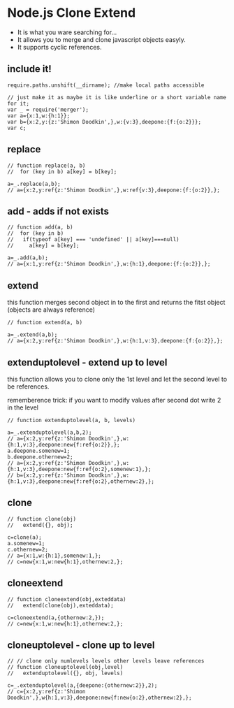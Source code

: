 # Node.js Clone Extend

* It is what you ware searching for...
* It allows you to merge and clone javascript objects easyly.
* It supports cyclic references.

## include it!
    require.paths.unshift(__dirname); //make local paths accessible

    // just make it as maybe it is like underline or a short variable name for it;
    var _ = require('merger');  
    var a={x:1,w:{h:1}};
    var b={x:2,y:{z:'Shimon Doodkin',},w:{v:3},deepone:{f:{o:2}}};
    var c;

## replace

    // function replace(a, b)
    //  for (key in b) a[key] = b[key];
    
    a=_.replace(a,b);
    // a={x:2,y:ref{z:'Shimon Doodkin',},w:ref{v:3},deepone:{f:{o:2}},};

## add - adds if not exists
    // function add(a, b)
    //  for (key in b)
    //   if(typeof a[key] === 'undefined' || a[key]===null)
    //     a[key] = b[key];
    
    a=_.add(a,b);
    // a={x:1,y:ref{z:'Shimon Doodkin',},w:{h:1},deepone:{f:{o:2}},};

## extend
this function merges second object in to the first and returns the fitst object (objects are always reference)

    // function extend(a, b)
    
    a=_.extend(a,b);
    // a={x:2,y:ref{z:'Shimon Doodkin',},w:{h:1,v:3},deepone:{f:{o:2}},};

## extenduptolevel - extend up to level
this function allows you to clone only the 1st level 
and let the second level to be references.

rememberence trick:
if you want to modify values after second dot write 2 in the level

    // function extenduptolevel(a, b, levels)
    
    a=_.extenduptolevel(a,b,2);
    // a={x:2,y:ref{z:'Shimon Doodkin',},w:{h:1,v:3},deepone:new{f:ref{o:2}},};
    a.deepone.somenew=1;
    b.deepone.othernew=2;
    // a={x:2,y:ref{z:'Shimon Doodkin',},w:{h:1,v:3},deepone:new{f:ref{o:2},somenew:1},};
    // b={x:2,y:ref{z:'Shimon Doodkin',},w:{h:1,v:3},deepone:new{f:ref{o:2},othernew:2},};

##  clone
    // function clone(obj)
    //   extend({}, obj);
    
    c=clone(a);
    a.somenew=1;
    c.othernew=2;
    // a={x:1,w:{h:1},somenew:1,};
    // c=new{x:1,w:new{h:1},othernew:2,};

## cloneextend

    // function cloneextend(obj,exteddata)
    //   extend(clone(obj),exteddata);
    
    c=cloneextend(a,{othernew:2,});
    // c=new{x:1,w:new{h:1},othernew:2,};

## cloneuptolevel - clone up to level

    // // clone only numlevels levels other levels leave references
    // function cloneuptolevel(obj,level)
    //   extenduptolevel({}, obj, levels)
    
    c=_.extenduptolevel(a,{deepone:{othernew:2}},2);
    // c={x:2,y:ref{z:'Shimon Doodkin',},w{h:1,v:3},deepone:new{f:new{o:2},othernew:2},};
 
